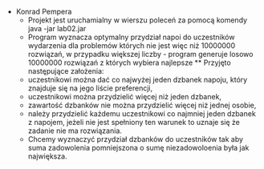 * Konrad Pempera
     * Projekt jest uruchamialny w wierszu poleceń za pomocą komendy java -jar lab02.jar
     * Program wyznacza optymalny przydział napoi do uczestników wydarzenia dla problemów których nie jest więc niż 10000000 rozwiązań, w przypadku większej liczby - program generuje losowo 10000000 rozwiązań z których wybiera najlepsze
     ** Przyjęto następujące założenia:
     * uczestnikowi można dać co najwyżej jeden dzbanek napoju, który znajduje się na jego liście preferencji,
     * uczestnikowi można przydzielić więcej niż jeden dzbanek,
     * zawartość dzbanków nie można przydzielić więcej niż jednej osobie,
     * należy przydzielić każdemu uczestnikowi co najmniej jeden dzbanek z napojem, jeżeli nie jest spełniony ten warunek to uznaje się że zadanie nie ma rozwiązania.
     * Chcemy wyznaczyć przydział dzbanków do uczestników tak aby suma zadowolenia pomniejszona o sumę niezadowoloenia była jak największa.
